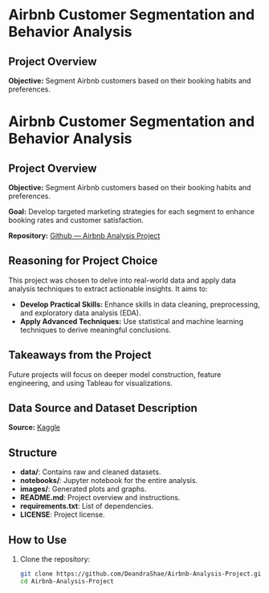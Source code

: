 # Airbnb Customer Segmentation and Behavior Analysis

## Project Overview

**Objective:** Segment Airbnb customers based on their booking habits and preferences.

# Airbnb Customer Segmentation and Behavior Analysis

## Project Overview

**Objective:** Segment Airbnb customers based on their booking habits and preferences.

**Goal:** Develop targeted marketing strategies for each segment to enhance booking rates and customer satisfaction.

**Repository:** [Github — Airbnb Analysis Project](http://github.com/DeandraShae/Airbnb-Analysis-Project)

## Reasoning for Project Choice

This project was chosen to delve into real-world data and apply data analysis techniques to extract actionable insights. It aims to:

- **Develop Practical Skills:** Enhance skills in data cleaning, preprocessing, and exploratory data analysis (EDA).
- **Apply Advanced Techniques:** Use statistical and machine learning techniques to derive meaningful conclusions.

## Takeaways from the Project

Future projects will focus on deeper model construction, feature engineering, and using Tableau for visualizations.

## Data Source and Dataset Description

**Source:** [Kaggle](https://www.kaggle.com/datasets/arianazmoudeh/airbnbopendata/data)

## Structure

- **data/**: Contains raw and cleaned datasets.
- **notebooks/**: Jupyter notebook for the entire analysis.
- **images/**: Generated plots and graphs.
- **README.md**: Project overview and instructions.
- **requirements.txt**: List of dependencies.
- **LICENSE**: Project license.

## How to Use

1. Clone the repository:
   ```bash
   git clone https://github.com/DeandraShae/Airbnb-Analysis-Project.git
   cd Airbnb-Analysis-Project
